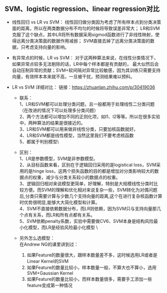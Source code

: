 ## SVM、logistic regression、linear regression对比

- 线性回归 vs LR vs SVM：
线性回归做分类因为考虑了所有样本点到分类决策面的距离，所以在两类数据分布不均匀的时候将导致误差非常大；
LR和SVM克服了这个缺点，其中LR将所有数据采用sigmod函数进行了非线性映射，使得远离分类决策面的数据作用减弱；
SVM直接去掉了远离分类决策面的数据，只考虑支持向量的影响。

- 有异常点的时候，LR vs SVM：
对于这两种算法来说，在线性分类情况下，如果异常点较多无法剔除的话，LR中每个样本都是有贡献的，
最大似然后会自动压制异常的贡献；SVM+软间隔对异常比较敏感，因为其训练只需要支持向量，有效样本本来就不高，一旦被干扰，预测结果难以预料。

- LR vs SVM 详细对比：
链接：https://zhuanlan.zhihu.com/p/30419036

  - 联系： \
1、LR和SVM都可以处理分类问题，且一般都用于处理线性二分类问题（在改进的情况下可以处理多分类问题） \
2、两个方法都可以增加不同的正则化项，如l1、l2等等。所以在很多实验中，两种算法的结果是很接近的。\
3、LR和SVM都可以用来做非线性分类，只要加核函数就好。\
4、LR和SVM都是线性模型，当然这里我们不要考虑核函数\
5、都属于判别模型\
  - 区别：\
1、LR是参数模型，SVM是非参数模型。 \
2、从目标函数来看，区别在于逻辑回归采用的是logistical loss，SVM采用的是hinge loss，这两个损失函数的目的都是增加对分类影响较大的数据点的权重，减少与分类关系较小的数据点的权重。 \
3、逻辑回归相对来说模型更简单，好理解，特别是大规模线性分类时比较方便。而SVM的理解和优化相对来说复杂一些，SVM转化为对偶问题后,分类只需要计算与少数几个支持向量的距离,这个在进行复杂核函数计算时优势很明显,能够大大简化模型和计算。\
4、SVM不直接依赖数据分布，而LR则依赖，因为SVM只与支持向量那几个点有关系，而LR和所有点都有关系。\
5、SVM依赖penalty系数，实验中需要做CV6、SVM本身是结构风险最小化模型，而LR是经验风险最小化模型 \

  - 另外怎么选模型：\
    在Andrew NG的课里讲到过：
    1. 如果Feature的数量很大，跟样本数量差不多，这时候选用LR或者是Linear Kernel的SVM 
    2. 如果Feature的数量比较小，样本数量一般，不算大也不算小，选用SVM+Gaussian Kernel 
    3. 如果Feature的数量比较小，而样本数量很多，需要手工添加一些feature变成第一种情况

